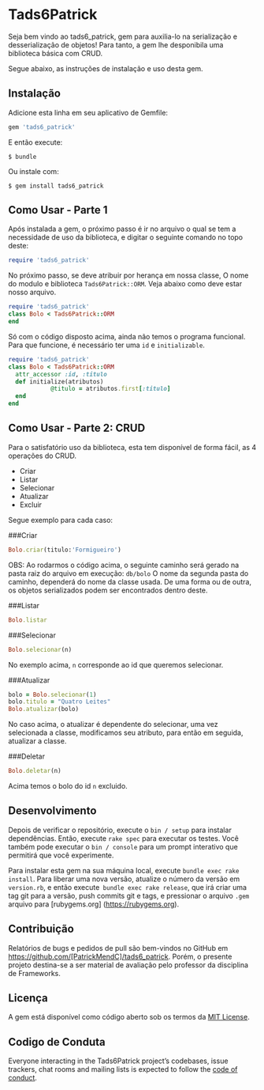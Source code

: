 # Tads6Patrick

Seja bem vindo ao tads6_patrick, gem para auxilia-lo na serialização e desserialização de objetos! Para tanto, a gem lhe desponibila uma biblioteca básica com CRUD.

Segue abaixo, as instruções de instalação e uso desta gem.

## Instalação

Adicione esta linha em seu aplicativo de Gemfile:

```ruby
gem 'tads6_patrick'
```

E então execute:

    $ bundle

Ou instale com:

    $ gem install tads6_patrick

## Como Usar - Parte 1

Após instalada a gem, o próximo passo é ir no arquivo o qual se tem a necessidade de uso da biblioteca, e digitar o seguinte comando no topo deste:

```ruby
require 'tads6_patrick'
```

No próximo passo, se deve atribuir por herança em nossa classe, O nome do modulo e biblioteca `Tads6Patrick::ORM`.
Veja abaixo como deve estar nosso arquivo.

```ruby
require 'tads6_patrick'
class Bolo < Tads6Patrick::ORM
end  
```
Só com o código disposto acima, ainda não temos o programa funcional. Para que funcione, é necessário ter uma `id` e `initializable`.

```ruby
require 'tads6_patrick'
class Bolo < Tads6Patrick::ORM
  attr_accessor :id, :titulo
  def initialize(atributos)
    		@titulo = atributos.first[:titulo]
  end      
end  
```
## Como Usar - Parte 2: CRUD

Para o satisfatório uso da biblioteca, esta tem disponível de forma fácil, as 4 operações do CRUD.
* Criar
* Listar
* Selecionar
* Atualizar
* Excluir

Segue exemplo para cada caso:

###Criar
```ruby
Bolo.criar(titulo:'Formigueiro')
```
OBS: Ao rodarmos o código acima, o seguinte caminho será gerado na pasta raiz do arquivo em execução: `db/bolo`
O nome da segunda pasta do caminho, dependerá do nome da classe usada. De uma forma ou de outra, os objetos serializados podem ser encontrados dentro deste.

###Listar
```ruby
Bolo.listar
```
###Selecionar
```ruby
Bolo.selecionar(n)
```
No exemplo acima, `n` corresponde ao id que queremos selecionar.

###Atualizar
```ruby
bolo = Bolo.selecionar(1)
bolo.titulo = "Quatro Leites"
Bolo.atualizar(bolo)
```
No caso acima, o atualizar é dependente do selecionar, uma vez selecionada a classe, modificamos seu atributo, para então em seguida, atualizar a classe.

###Deletar
```ruby
Bolo.deletar(n)
```
Acima temos o bolo do id `n` excluido.

## Desenvolvimento

Depois de verificar o repositório, execute o `bin / setup` para instalar dependências. Então, execute `rake spec` para executar os testes. Você também pode executar o `bin / console` para um prompt interativo que permitirá que você experimente.

Para instalar esta gem na sua máquina local, execute `bundle exec rake install`. Para liberar uma nova versão, atualize o número da versão em `version.rb`, e então execute` bundle exec rake release`, que irá criar uma tag git para a versão, push commits git e tags, e pressionar o arquivo `.gem` arquivo para [rubygems.org] (https://rubygems.org).

## Contribuição

Relatórios de bugs e pedidos de pull são bem-vindos no GitHub em https://github.com/[PatrickMendC]/tads6_patrick. Porém, o presente projeto destina-se a ser material de avaliação pelo professor da disciplina de Frameworks.

## Licença

A gem está disponível como código aberto sob os termos da [MIT License](https://opensource.org/licenses/MIT).

## Codigo de Conduta

Everyone interacting in the Tads6Patrick project’s codebases, issue trackers, chat rooms and mailing lists is expected to follow the [code of conduct](https://github.com/[USERNAME]/tads6_patrick/blob/master/CODE_OF_CONDUCT.md).
